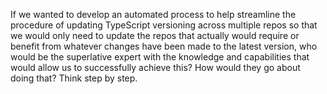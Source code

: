 If we wanted to develop an automated process to help streamline the procedure of updating TypeScript versioning across multiple repos so that we would only need to update the repos that actually would require or benefit from whatever changes have been made to the latest version, who would be the superlative expert with the knowledge and capabilities that would allow us to successfully achieve this? How would they go about doing that? Think step by step.

